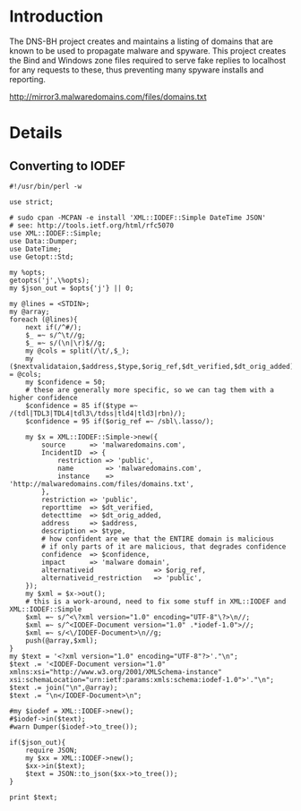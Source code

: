 # Introduction #

The DNS-BH project creates and maintains a listing of domains that are known to be used to propagate malware and spyware. This project creates the Bind and Windows zone files required to serve fake replies to localhost for any requests to these, thus preventing many spyware installs and reporting.

http://mirror3.malwaredomains.com/files/domains.txt

# Details #
## Converting to IODEF ##
```
#!/usr/bin/perl -w

use strict;

# sudo cpan -MCPAN -e install 'XML::IODEF::Simple DateTime JSON'
# see: http://tools.ietf.org/html/rfc5070
use XML::IODEF::Simple;
use Data::Dumper;
use DateTime;
use Getopt::Std;

my %opts;
getopts('j',\%opts);
my $json_out = $opts{'j'} || 0;

my @lines = <STDIN>;
my @array;
foreach (@lines){
    next if(/^#/);
    $_ =~ s/^\t//g;
    $_ =~ s/(\n|\r)$//g;
    my @cols = split(/\t/,$_);
    my ($nextvalidataion,$address,$type,$orig_ref,$dt_verified,$dt_orig_added) = @cols;
    my $confidence = 50;
    # these are generally more specific, so we can tag them with a higher confidence
    $confidence = 85 if($type =~ /(tdl|TDL3|TDL4|tdl3\/tdss|tld4|tld3|rbn)/);
    $confidence = 95 if($orig_ref =~ /sbl\.lasso/);

    my $x = XML::IODEF::Simple->new({
        source      => 'malwaredomains.com',
        IncidentID  => {
            restriction => 'public',
            name        => 'malwaredomains.com',
            instance    => 'http://malwaredomains.com/files/domains.txt',
        },
        restriction => 'public',
        reporttime  => $dt_verified,
        detecttime  => $dt_orig_added,
        address     => $address,
        description => $type,
        # how confident are we that the ENTIRE domain is malicious
        # if only parts of it are malicious, that degrades confidence
        confidence  => $confidence,
        impact      => 'malware domain',
        alternativeid               => $orig_ref,
        alternativeid_restriction   => 'public',
    });
    my $xml = $x->out();
    # this is a work-around, need to fix some stuff in XML::IODEF and XML::IODEF::Simple
    $xml =~ s/^<\?xml version="1.0" encoding="UTF-8"\?>\n//;
    $xml =~ s/^<IODEF-Document version="1.0" .*iodef-1.0">//;
    $xml =~ s/<\/IODEF-Document>\n//g;
    push(@array,$xml);
}
my $text = '<?xml version="1.0" encoding="UTF-8"?>'."\n";
$text .= '<IODEF-Document version="1.0" xmlns:xsi="http://www.w3.org/2001/XMLSchema-instance" xsi:schemaLocation="urn:ietf:params:xmls:schema:iodef-1.0">'."\n";
$text .= join("\n",@array);
$text .= "\n</IODEF-Document>\n";

#my $iodef = XML::IODEF->new();
#$iodef->in($text);
#warn Dumper($iodef->to_tree());

if($json_out){
    require JSON;
    my $xx = XML::IODEF->new();
    $xx->in($text);
    $text = JSON::to_json($xx->to_tree());
}

print $text;
```